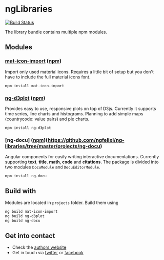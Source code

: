 # ngLibraries

[![Build Status](https://travis-ci.org/ngfelixl/ng-libraries.svg?branch=master)](https://travis-ci.org/ngfelixl/ng-libraries)

The library bundle contains multiple npm modules.

## Modules

### [mat-icon-import](https://github.com/ngfelixl/ng-libraries/tree/master/projects/mat-icon-import) ([npm](https://www.npmjs.com/package/mat-icon-import))

Import only used material icons. Requires a little bit of setup but you don't have to
include the full material icons font.

```
npm install mat-icon-import
```

### [ng-d3plot](https://github.com/ngfelixl/ng-libraries/tree/master/projects/ng-d3plot) ([npm](https://www.npmjs.com/package/ng-d3plot))

Provides easy to use, responsive plots on top of D3js. Currently it supports time series, line charts
and histograms. Planning to add simple maps (countrycode: value pairs) and pie charts.

```
npm install ng-d3plot
```

### [ng-docu] ([npm](https://www.npmjs.com/package/ng-docu))(https://github.com/ngfelixl/ng-libraries/tree/master/projects/ng-docu)

Angular components for easily writing interactive documentations. Currently supporting **text**, **title**, **math**, **code** and **citations**. The
package is divided into two modules `DocuModule` and `DocuEditorModule`.

```
npm install ng-docu
```

## Build with

Modules are located in `projects` folder. Build them using

```sh
ng build mat-icon-import
ng build ng-d3plot
ng build ng-docu
```

## Get into contact

- Check the [authors website](https://felixlemke.com)
- Get in touch via [twitter](https://twitter.com/ngfelixl) or [facebook](https://www.facebook.com/ngfelixlemke/)